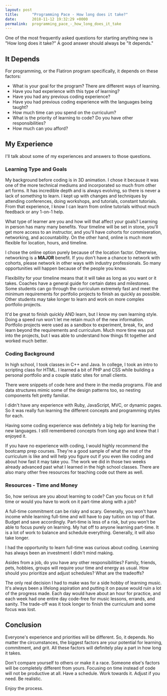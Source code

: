 ```yaml
---
layout: post
title:      "Programming Pace - How long does it take?"
date:       2018-11-12 19:32:29 +0000
permalink:  programming_pace_-_how_long_does_it_take
---
```



One of the most frequently asked questions for starting anything new is "How long does it take?" A good answer should always be "It depends."

## It Depends
For programming, or the Flatiron program specifically, it depends on these factors:
* What is your goal for the program? There are different ways of learning.
* Have you had experience with this type of learning?
* Have you had any previous coding experience?
* Have you had previous coding experience with the languages being taught?
* How much time can you spend on the curriculum?
* What is the priority of learning to code? Do you have other responsibilities?
* How much can you afford?

## My Experience
I'll talk about some of my experiences and answers to those questions.

### Learning Type and Goals
My background before coding is in 3D animation. I chose it because it was one of the more technical mediums and incorporated so much from other art forms. It has incredible depth and is always evolving, so there is never a lack of something to learn. I kept up with changes and techniques by attending conferences, doing workshops, and tutorials, constant tutorials. From that experience, I know I can learn from online tutorials without much feedback or any 1-on-1 help.

What type of learner are you and how will that affect your goals? Learning in person has many many benefits. Your timeline will be set in stone, you'll get more access to an instructor, and you'll have cohorts for commiseration, networking, and accountability. On the other hand, online is much more flexible for location, hours, and timeline.

I chose the online option purely because of the location factor. Otherwise, networking is a **MAJOR** benefit. If you don't have a chance to network with cohorts, please network in other ways with industry professionals. So many opportunities will happen because of the people you know.

Flexibility for your timeline means that it will take as long as you want or it takes. Coaches have a general guide for certain dates and milestones. Some students can go through the curriculum extremely fast and meet the minimum requirements for portfolio projects to finish as quickly as possible. Other students may take longer to learn and work on more complex portfolio projects.

It'd be great to finish quickly AND learn, but I know my own learning style. Doing a speed run won't let me retain much of the new information. Portfolio projects were used as a sandbox to experiment, break, fix, and learn beyond the requirements and curriculum. Much more time was put into the projects, but I was able to understand how things fit together and worked much better.

### Coding Background
In high school, I took classes in C++ and Java. In college, I took an intro to scripting class for HTML. I learned a bit of PHP and CSS while building a personal portfolio and a couple static sites for small clients.

There were snippets of code here and there in the media programs. File and data structures mimic some of the design patterns too, so nesting components felt pretty familiar.

I didn't have any experience with Ruby, JavaScript, MVC, or dynamic pages. So it was really fun learning the different concepts and programming styles for each. 

Having some coding experience was definitely a big help for learning the new languages. I still remembered concepts from long ago and knew that I enjoyed it. 

If you have no experience with coding, I would highly recommend the bootcamp prep courses. They're a good sample of what the rest of the curriculum is like and will help you figure out if you even like coding and about how fast it may take you. The work we did in those two weeks already advanced past what I learned in the high school classes. There are also many other free resources for teaching code out there as well.

### Resources - Time and Money
So, how serious are you about learning to code? Can you focus on it full time or would you have to work on it part-time along with a job?

A full-time commitment can be risky and scary. Generally, you won't have income while learning full-time and will have to pay tuition on top of that. Budget and save accordingly. Part-time is less of a risk, but you won't be able to focus purely on learning. My hat off to anyone learning part-time. It is a lot of work to balance and schedule everything. Generally, it will also take longer.

I had the opportunity to learn full-time was curious about coding. Learning has always been an investment I didn't mind making.

Asides from a job, do you have any other responsibilities? Family, friends, pets, hobbies, groups will require your time and energy as usual. How should you prioritize and adjust schedules? What are the tradeoffs?

The only real decision I had to make was for a side hobby of learning music. It's always been a lifelong aspiration and putting it on pause would ruin a lot of the progress made. Each day would have about an hour for practice, and each week had one entire day code-free for music lessons, errands, and sanity. The trade-off was it took longer to finish the curriculum and some focus was lost.

## Conclusion
Everyone's experience and priorities will be different. So, it depends. No matter the circumstances, the biggest factors are your potential for learning, commitment, and grit. All these factors will definitely play a part in how long it takes.

Don't compare yourself to others or make it a race. Someone else's factors will be completely different from yours. Focusing on time instead of code will not be productive at all. Have a schedule. Work towards it. Adjust if you need. Be realistic.

Enjoy the process.


